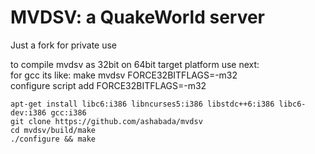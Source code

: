 MVDSV: a QuakeWorld server
===
Just a fork for private use

to compile mvdsv as 32bit on 64bit target platform use next:  
for gcc its like: make mvdsv FORCE32BITFLAGS=-m32  
configure script add FORCE32BITFLAGS=-m32  


```
apt-get install libc6:i386 libncurses5:i386 libstdc++6:i386 libc6-dev:i386 gcc:i386
git clone https://github.com/ashabada/mvdsv
cd mvdsv/build/make
./configure && make
```

